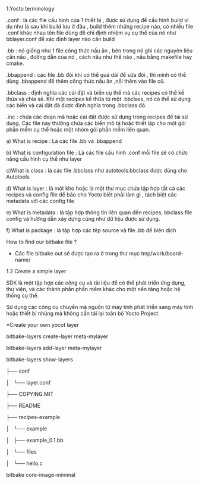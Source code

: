 1.Yocto terminology 

.conf : là các file cấu hình của 1 thiết bị , được sử dụng để cấu hình build ví dụ như là sau khi build lưu ở đâu , build thêm những recipe nào, có nhiều file .conf khác nhau tên file dùng để chỉ định nhiệm vụ cụ thể của nó như bblayer.conf để xác định layer nào cần build


.bb : nó giống như 1 file công thức nấu ăn , bên trong nó ghi các nguyên liệu cần nấu , đường dẫn của nó , cách nấu như thế nào , nấu bằng makefile hay cmake.


.bbappend : các file .bb đôi khi có thể quá dài để sửa đôi , thì mình có thể dùng .bbappend để thêm công thức nấu ăn ,nối thêm vào file cũ.

.bbclass : định nghĩa các cài đặt và biến cụ thể mà các recipes có thể kế thừa và chia sẻ. Khi một recipes kế thừa từ một .bbclass, nó có thể sử dụng các biến và cài đặt đã được định nghĩa trong .bbclass đó.


.inc :  chứa các đoạn mã hoặc cài đặt được sử dụng trong recipes để tái sử dụng. Các file này thường chứa các biến mô tả hoặc thiết lập cho một gói phần mềm cụ thể hoặc một nhóm gói phần mềm liên quan.



a) What is recipe : Là các file .bb và .bbappend 

b) What is configuration file : Là các file cấu hình .conf mỗi file sẽ có chức năng cấu hình cụ thể như layer

c)What is class : là các file .bbclass như autotools.bbclass được dùng cho Autotools

d) What is layer : là một kho hoặc là một thư mục chứa tập hợp tất cả các recipes và config file để báo cho Yocto biết phải làm gì , tách biệt các metadata với các config file

e) What is metadata : là tập hợp thông tin liên quan đến recipes, bbclass  file config và hướng dẫn xây dựng cũng như dữ liệu được sử dụng.

f) What is package : là tập hợp các têp source và file .bb để biên dịch 


How to find our bitbake file ?

+ Các file bitbake out sẽ được tạo ra ở trong thư mục tmp/work/board-name/


1.2 Create a simple layer 

SDK là một tập hợp các công cụ và tài liệu để có thể phát triển ứng dụng, thư viện, và các thành phần phần mềm khác cho một nền tảng hoặc hệ thống cụ thể.

Sử dụng các công cụ chuyển mã nguồn từ máy tính phát triển sang máy tính hoặc thiết bị nhúng mà không cần tải lại toàn bộ Yocto Project.


*Create your own yocot layer 

bitbake-layers create-layer meta-mylayer 

bitbake-layers add-layer meta-mylayer 

bitbake-layers show-layers 

├── conf

│   └── layer.conf

├── COPYING.MIT

├── README

├── recipes-example

│   └── example

│       ├── example_0.1.bb

│       └── files

│           └── hello.c


bitbake core-image-minimal

